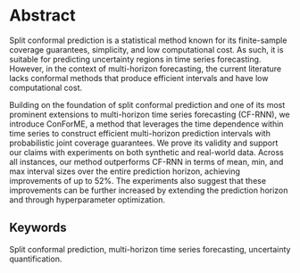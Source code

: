 # Abstract

Split conformal prediction is a statistical method known for its finite-sample coverage guarantees, simplicity, and low computational cost. As such, it is suitable for predicting uncertainty regions in time series forecasting. However, in the context of multi-horizon forecasting, the current literature lacks conformal methods that produce efficient intervals and have low computational cost.

Building on the foundation of split conformal prediction and one of its most prominent extensions to multi-horizon time series forecasting (CF-RNN), we introduce ConForME, a method that leverages the time dependence within time series to construct efficient multi-horizon prediction intervals with probabilistic joint coverage guarantees. We prove its validity and support our claims with experiments on both synthetic and real-world data. Across all instances, our method outperforms CF-RNN in terms of mean, min, and max interval sizes over the entire prediction horizon, achieving improvements of up to 52\%. The experiments also suggest that these improvements can be further increased by extending the prediction horizon and through hyperparameter optimization.

## Keywords

Split conformal prediction, multi-horizon time series forecasting, uncertainty quantification.
